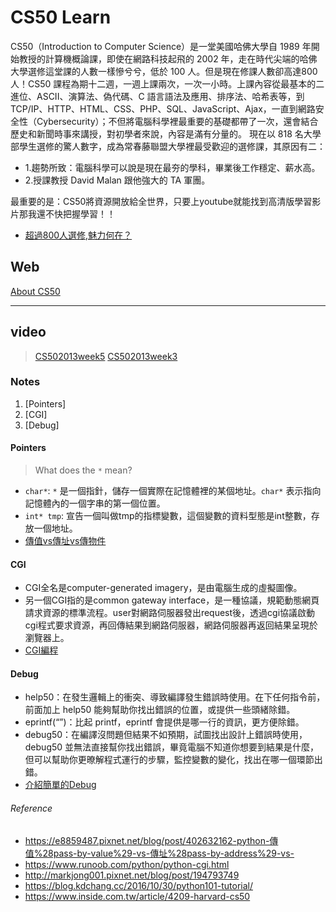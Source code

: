 # CS50 Learn
CS50（Introduction to Computer Science）是一堂美國哈佛大學自 1989 年開始教授的計算機概論課，即使在網路科技起飛的 2002 年，走在時代尖端的哈佛大學選修這堂課的人數一樣慘兮兮，低於 100 人。但是現在修課人數卻高達800人！CS50 課程為期十二週，一週上課兩次，一次一小時。上課內容從最基本的二進位、ASCII、演算法、偽代碼、C 語言語法及應用、排序法、哈希表等，到 TCP/IP、HTTP、HTML、CSS、PHP、SQL、JavaScript、Ajax，一直到網路安全性（Cybersecurity）；不但將電腦科學裡最重要的基礎都帶了一次，還會結合歷史和新聞時事來講授，對初學者來說，內容是滿有分量的。
現在以 818 名大學部學生選修的驚人數字，成為常春藤聯盟大學裡最受歡迎的選修課，其原因有二：

- 1.趨勢所致：電腦科學可以說是現在最夯的學科，畢業後工作穩定、薪水高。
- 2.授課教授 David Malan 跟他強大的 TA 軍團。

最重要的是：CS50將資源開放給全世界，只要上youtube就能找到高清版學習影片那我還不快把握學習！！
- [超過800人選修,魅力何在？](https://www.inside.com.tw/article/4209-harvard-cs50)

## Web
[About CS50](http://cs50.tv/2013/fall/#about,lectures)

---
## video
> [CS502013week5](https://www.youtube.com/watch?v=IEuvKVjw2oM)
> [CS502013week3](https://www.youtube.com/watch?v=xqhcVALTw54)
### Notes
1. [Pointers]
2. [CGI]
3. [Debug]

#### Pointers
> What does the `*` mean?  
  - `char*`: `*` 是一個指針，儲存一個實際在記憶體裡的某個地址。`char*` 表示指向記憶體內的一個字串的第一個位置。
  - `int* tmp`: 宣告一個叫做tmp的指標變數，這個變數的資料型態是int整數，存放一個地址。
  - [傳值vs傳址vs傳物件](https://e8859487.pixnet.net/blog/post/402632162-python-傳值%28pass-by-value%29-vs-傳址%28pass-by-address%29-vs-)
  
#### CGI
 - CGI全名是computer-generated imagery，是由電腦生成的虛擬圖像。
 - 另一個CGI指的是common gateway interface，是一種協議，規範動態網頁請求資源的標準流程。user對網路伺服器發出request後，透過cgi協議啟動cgi程式要求資源，再回傳結果到網路伺服器，網路伺服器再返回結果呈現於瀏覽器上。
- [CGI編程](https://www.runoob.com/python/python-cgi.html)

#### Debug
- help50：在發生邏輯上的衝突、導致編譯發生錯誤時使用。在下任何指令前，前面加上 help50 能夠幫助你找出錯誤的位置，或提供一些頭緒除錯。
- eprintf(“”)：比起 printf，eprintf 會提供是哪一行的資訊，更方便除錯。
- debug50：在編譯沒問題但結果不如預期，試圖找出設計上錯誤時使用，debug50 並無法直接幫你找出錯誤，畢竟電腦不知道你想要到結果是什麼，但可以幫助你更暸解程式運行的步驟，監控變數的變化，找出在哪一個環節出錯。
- [介紹簡單的Debug](http://markjong001.pixnet.net/blog/post/194793749)

###### Reference
- https://e8859487.pixnet.net/blog/post/402632162-python-傳值%28pass-by-value%29-vs-傳址%28pass-by-address%29-vs-
- https://www.runoob.com/python/python-cgi.html
- http://markjong001.pixnet.net/blog/post/194793749
- https://blog.kdchang.cc/2016/10/30/python101-tutorial/
- https://www.inside.com.tw/article/4209-harvard-cs50
